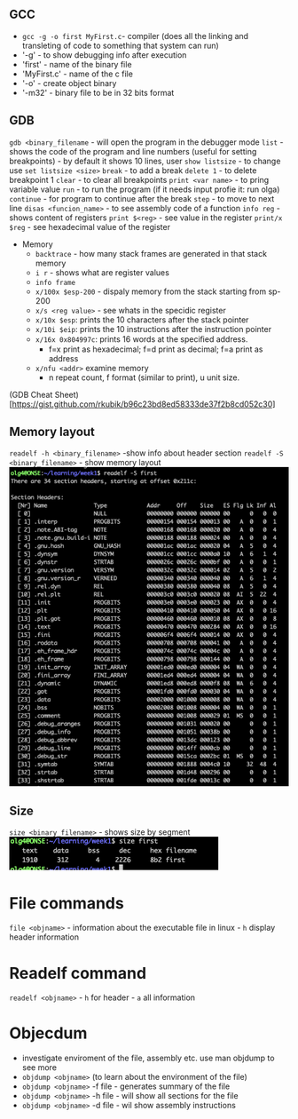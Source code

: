 ## GCC
- `gcc -g -o first MyFirst.c`- compiler (does all the linking and transleting of code to something that system can run)
- '-g' - to show debugging info after execution
- 'first' - name of the binary file
- 'MyFirst.c' - name of the c file
- '-o' - create object binary
- '-m32' - binary file to be in 32 bits format



## GDB
`gdb <binary_filename` - will open the program in the debugger mode
`list` - shows the code of the program and line numbers (useful for setting breakpoints)
    - by default it shows 10 lines, user `show listsize`
    - to change use `set listsize <size>`
`break` - to add a break 
`delete 1` - to delete breakpoint 1
`clear` - to clear all breakpoints
`print <var name>` - to pring variable value
`run` - to run the program (if it needs input profie it: run olga)
`continue` - for program to continue after the break
`step` - to move to next line
`disas <funcion_name>` - to see assembly code of a function 
`info reg` - shows content of registers 
`print $<reg>` - see value in the register
`print/x $reg` - see hexadecimal value of the register

- Memory
    - `backtrace` - how many stack frames are generated in that stack memory
    - `i r` - shows what are register values 
    - `info frame` 
    - `x/100x $esp-200` - dispaly memory from the stack starting from sp-200
    - `x/s <reg value>` - see whats in the specidic register 
    - `x/10x $esp`: prints the 10 characters after the stack pointer
	- `x/10i $eip`: prints the 10 instructions after the instruction pointer
	- `x/16x 0x804997c`: prints 16 words at the speciﬁed address.
	    - f=x print as hexadecimal; f=d print as decimal; f=a print as address
	- `x/nfu <addr>` examine memory
	    - n repeat count, f format (similar to print), u unit size.

(GDB Cheat Sheet)[https://gist.github.com/rkubik/b96c23bd8ed58333de37f2b8cd052c30]


## Memory layout
`readelf -h <binary_filename>` -show info about header section 
`readelf -S <binary_filename>` - show memory layout 
![Readelf memory layout](ref/image.png)



## Size 
 `size <binary_filename>` - shows size by segment 
 ![Show size for each segment](ref/image-1.png)


 # File commands
 `file <objname>` - information about the executable file in linux
    - `h` display header information 


# Readelf command
`readelf <objname>`
    - `h` for header 
    - `a` all information 

# Objecdum
- investigate enviroment of the file, assembly etc. use man objdump to see more 
- `objdump <objname>` (to learn about the environment of the file)
- `objdump <objname>` -f file - generates summary of the file
- `objdump <objname>` -h file - will show all sections for the file 
- `objdump <objname>` -d file - wil show assembly instructions